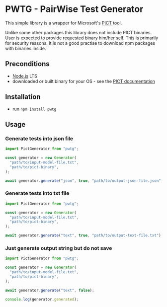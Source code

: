 # PWTG - PairWise Test Generator

This simple library is a wrapper for Microsoft's [PICT](https://github.com/microsoft/pict) tool.

Unlike some other packages this library does not include PICT binaries.
User is expected to provide requested binary him/her self.
This is primarily for security reasons. It is not a good practise
to download npm packages with binaries inside.

## Preconditions

- [Node.js](https://nodejs.org) LTS
- downloaded or built binary for your OS - see the [PICT documentation](https://github.com/microsoft/pict)

## Installation

- run `npm install pwtg`

## Usage

### Generate tests into json file

```ts
import PictGenerator from "pwtg";

const generator = new Generator(
  "path/to/input-model-file.txt",
  "path/to/pict-binary",
);

await generator.generate("json", true, "path/to/output-json-file.json");
```

### Generate tests into txt file

```ts
import PictGenerator from "pwtg";

const generator = new Generator(
  "path/to/input-model-file.txt",
  "path/to/pict-binary",
);

await generator.generate("text", true, "path/to/output-text-file.txt");
```

### Just generate output string but do not save

```ts
import PictGenerator from "pwtg";

const generator = new Generator(
  "path/to/input-model-file.txt",
  "path/to/pict-binary",
);

await generator.generate("text", false);

console.log(generator.generated);
```
